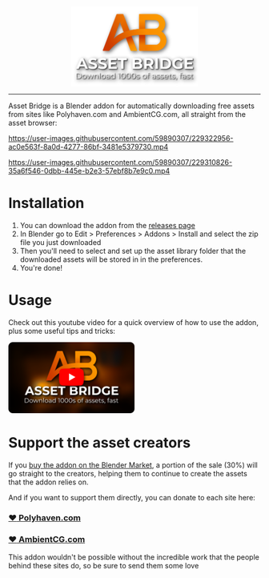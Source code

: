 <img src="images/ab_logo_transparent_1k.png"
style="display: block; 
    margin-left: auto;
    margin-right: auto;
    width: 50%;">

<hr>

Asset Bridge is a Blender addon for automatically downloading free assets from sites like Polyhaven.com and AmbientCG.com, all straight from the asset browser:

<!-- Cabin video: -->
https://user-images.githubusercontent.com/59890307/229322956-ac0e563f-8a0d-4277-86bf-3481e5379730.mp4

<!-- Files downloading video: -->
https://user-images.githubusercontent.com/59890307/229310826-35a6f546-0dbb-445e-b2e3-57ebf8b7e9c0.mp4


# Installation

1. You can download the addon from the [releases page](https://github.com/strike-digital/asset_bridge/releases/latest)
1. In Blender go to Edit > Preferences > Addons > Install and select the zip file you just downloaded
1. Then you'll need to select and set up the asset library folder that the downloaded assets will be stored in in the preferences.
1. You're done!

# Usage

Check out this youtube video for a quick overview of how to use the addon, plus some useful tips and tricks:

<a href="https://youtu.be/lopmqNvIqZM?t=128" target="_blank">
<img src="images/ab_yt_preview.png" width=50%/>
</a>


# Support the asset creators

If you [buy the addon on the Blender Market](https://blendermarket.com/products/asset-bridge), a portion of the sale (30%) will go straight to the creators, helping them to continue to create the assets that the addon relies on.

And if you want to support them directly, you can donate to each site here:

### [:heart: Polyhaven.com](https://www.patreon.com/polyhaven)

### [:heart: AmbientCG.com](https://www.patreon.com/ambientCG)

This addon wouldn't be possible without the incredible work that the people behind these sites do, so be sure to send them some love